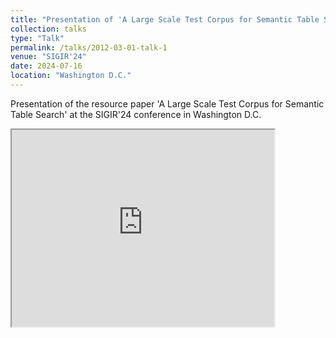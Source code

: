 ```yaml
---
title: "Presentation of 'A Large Scale Test Corpus for Semantic Table Search'"
collection: talks
type: "Talk"
permalink: /talks/2012-03-01-talk-1
venue: "SIGIR'24"
date: 2024-07-16
location: "Washington D.C."
---
```


Presentation of the resource paper 'A Large Scale Test Corpus for Semantic Table Search' at the SIGIR'24 conference in Washington D.C.

<iframe width="420" height="315" 
    src="https://www.youtube.com/embed/tGZ0Qpw_P08">
</iframe>
